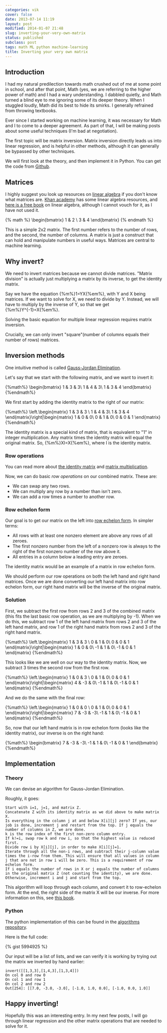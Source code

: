 ```yaml
---
categories: vik
cover: false
date: 2013-07-14 11:19
layout: post
modified: 2014-01-07 21:48
slug: inverting-your-very-own-matrix
status: published
subclass: post
tags: math ML python machine-learning
title: Inverting your very own matrix
---
```


Introduction
----------------------------

I had my natural predilection towards math crushed out of me at some point in school, and after that point, Math (yes, we are referring to the higher power of math) and I had a wary understanding. I dabbled quietly, and Math turned a blind eye to me ignoring some of its deeper theory. When I stuggled loudly, Math did its best to hide its smirks. I generally refrained from throwing textbooks.

Ever since I started working on machine learning, it was necessary for Math and I to come to a deeper agreement. As part of that, I will be making posts about some useful techniques (I'm bad at negotiation).

The first topic will be matrix inversion. Matrix inversion directly leads us into linear regression, and is helpful in other methods, although it can generally be bypassed by other techniques.

We will first look at the theory, and then implement it in Python. You can get the code from [Github](https://github.com/vikparuchuri/algorithms).

<!--more-->

Matrices
----------------------------

I highly suggest you look up resources on [linear algebra](http://en.wikipedia.org/wiki/Linear_algebra) if you don't know what matrices are. [Khan academy](https://www.khanacademy.org/math/linear-algebra) has some linear algebra resources, and [here is a free book](http://joshua.smcvt.edu/linearalgebra/#current_version) on linear algebra, although I cannot vouch for it, as I have not used it.

{% math %}
\begin{bmatrix}
1 & 2 \\
3 & 4
\end{bmatrix}
{% endmath %}

This is a simple 2x2 matrix. The first number refers to the number of rows, and the second, the number of columns. A matrix is just a construct that can hold and manipulate numbers in useful ways. Matrices are central to machine learning.

Why invert?
-----------------------------

We need to invert matrices because we cannot divide matrices. "Matrix division" is actually just multiplying a matrix by its inverse, to get the identity matrix.

Say we have the equation {%m%}1=YX{%em%}, with Y and X being matrices. If we want to solve for X, we need to divide by Y. Instead, we will have to multiply by the inverse of Y, so that we get {%m%}Y^{-1}=X{%em%}.

Solving the basic equation for multiple linear regression requires matrix inversion.

Crucially, we can only invert "square"(number of columns equals their number of rows) matrices.

Inversion methods
------------------------------

One intuitive method is called [Gauss-Jordan Elimination](http://en.wikipedia.org/wiki/Gaussian_elimination).

Let's say that we start with the following matrix, and we want to invert it:

{%math%}
\begin{bmatrix}
1 & 3 & 3\\
1 & 4 & 3\\
1 & 3 & 4
\end{bmatrix}
{%endmath%}

We first start by adding the identity matrix to the right of our matrix:

{%math%}
\left.\begin{matrix}
 1 & 3 & 3 \\
 1 & 4 & 3\\
 1 & 3 & 4
\end{matrix}\right|\begin{matrix}
1 & 0 & 0\\
0 & 1 & 0\\
0 & 0 & 1
\end{matrix}
{%endmath%}

The identity matrix is a special kind of matrix, that is equivalent to "1" in integer multiplication. Any matrix times the identity matrix will equal the original matrix. So, {%m%}XI=X{%em%}, where I is the identity matrix.

### Row operations

You can read more about [the identity matrix](http://faculty.wlc.edu/buelow/PRC/nt6-4.htm) and [matrix multiplication](http://www.mathsisfun.com/algebra/matrix-multiplying.html).

Now, we can do basic *row operations* on our combined matrix. These are:

* We can swap any two rows.
* We can multiply any row by a number than isn't zero.
* We can add a row times a number to another row.

### Row echelon form

Our goal is to get our matrix on the left into [row echelon form](http://en.wikipedia.org/wiki/Row_echelon_form). In simpler terms:

* All rows with at least one nonzero element are above any rows of all zeroes.
* The first nonzero number from the left of a nonzero row is always to the right of the first nonzero number of the row above it.
* All entries in a column below a leading entry are zeroes.

The identity matrix would be an example of a matrix in row echelon form.

We should perform our row operations on both the left hand and right hand matrices. Once we are done converting our left hand matrix into row echelon form, our right hand matrix will be the inverse of the original matrix.

### Solution

First, we subtract the first row from rows 2 and 3 of the combined matrix (this fits the last basic row operation, as we are multiplying by -1). When we do this, we subtract row 1 of the left hand matrix from rows 2 and 3 of the left hand matrix, and row 1 of the right hand matrix from rows 2 and 3 of the right hand matrix.

{%math%}
\left.\begin{matrix}
 1 & 3 & 3 \\
 0 & 1 & 0\\
 0 & 0 & 1
\end{matrix}\right|\begin{matrix}
1 & 0 & 0\\
-1 & 1 & 0\\
-1 & 0 & 1
\end{matrix}
{%endmath%}

This looks like we are well on our way to the identity matrix. Now, we subtract 3 times the second row from the first row.

{%math%}
\left.\begin{matrix}
 1 & 0 & 3 \\
 0 & 1 & 0\\
 0 & 0 & 1
\end{matrix}\right|\begin{matrix}
4 & -3 & 0\\
-1 & 1 & 0\\
-1 & 0 & 1
\end{matrix}
{%endmath%}

And we do the same with the final row:

{%math%}
\left.\begin{matrix}
 1 & 0 & 0 \\
 0 & 1 & 0\\
 0 & 0 & 1
\end{matrix}\right|\begin{matrix}
7 & -3 & -3\\
-1 & 1 & 0\\
-1 & 0 & 1
\end{matrix}
{%endmath%}

So, now that our left hand matrix is in row echelon form (looks like the identity matrix), our inverse is on the right hand:

{%math%}
\begin{bmatrix}
7 & -3 & -3\\
-1 & 1 & 0\\
-1 & 0 & 1
\end{bmatrix}
{%endmath%}

Implementation
--------------------------

### Theory

We can devise an algorithm for Gauss-Jordan Elimination.

Roughly, it goes:

```
Start with i=1, j=1, and matrix Z.
Concatenate Z with its identity matrix as we did above to make matrix X.
Is everything in the column j at and below X[i][j] zero? If yes, our job is done, increment j and restart from the top. If j equals the number of columns in Z, we are done.
k is the row index of the first non-zero column entry.
If k!=i, swap row k and row i, so that the highest value is reduced first.
Divide row i by X[i][j], in order to make X[i][j]=1.
Iterate through all the non-i rows, and subtract their j-column value times the i-row from them. This will ensure that all values in column j that are not in row i will be zero. This is a requirement of row echelon form.
If i equals the number of rows in X or j equals the number of columns in the original matrix Z (not counting the identity), we are done.
Otherwise, increment i and j and start from the top.
```

This algorithm will loop through each column, and convert it to row-echelon form. At the end, the right side of the matrix X will be our inverse. For more information on this, see [this book](http://www.numbertheory.org/book/mp103.pdf).

### Python

The python implementation of this can be found in the [algorithms repository](https://github.com/vikparuchuri/algorithms).

Here is the full code:

{% gist 5994925 %}

Our input will be a list of lists, and we can verify it is working by trying out the matrix we inverted by hand earlier:

```
invert([[1,3,3],[1,4,3],[1,3,4]])
On col 0 and row 0
On col 1 and row 1
On col 2 and row 2
Out[254]: [[7.0, -3.0, -3.0], [-1.0, 1.0, 0.0], [-1.0, 0.0, 1.0]]
```

Happy inverting!
-------------------------

Hopefully this was an interesting entry. In my next few posts, I will go through linear regression and the other matrix operations that are needed to solve for it.